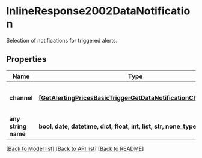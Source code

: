 # InlineResponse2002DataNotification

Selection of notifications for triggered alerts.

## Properties
Name | Type | Description | Notes
------------ | ------------- | ------------- | -------------
**channel** | [**[GetAlertingPricesBasicTriggerGetDataNotificationChannelItems]**](GetAlertingPricesBasicTriggerGetDataNotificationChannelItems.md) | Notification channel selection; see endpoint &#x60;/alerting/notification/channel/list&#x60; for possible channels. | [optional] 
**any string name** | **bool, date, datetime, dict, float, int, list, str, none_type** | any string name can be used but the value must be the correct type | [optional]

[[Back to Model list]](../README.md#documentation-for-models) [[Back to API list]](../README.md#documentation-for-api-endpoints) [[Back to README]](../README.md)


